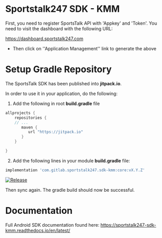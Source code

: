# Sportstalk247 SDK - KMM

First, you need to register SportsTalk API with 'Appkey' and 'Token'.
You need to visit the dashboard with the following URL:

https://dashboard.sportstalk247.com

- Then click on ''Application Management'' link to generate the above

# Setup Gradle Repository

The SportsTalk SDK has been published into **jitpack.io**.

In order to use it in your application, do the following:

1. Add the following in root **build.gradle** file

```groovy
allprojects {
    repositories {
    // ...
       maven {
          url "https://jitpack.io"
       }
    }

}
```

2. Add the following lines in your module **build.gradle** file:

```groovy
implementation 'com.gitlab.sportstalk247.sdk-kmm:core:vX.Y.Z'
```

[![Release](https://jitpack.io/v/com.gitlab.sportstalk247/sdk-kmm.svg)](https://jitpack.io/#com.gitlab.sportstalk247/sdk-kmm)

Then sync again. The gradle build should now be successful.

# Documentation

Full Android SDK documentation found here: https://sportstalk247-sdk-kmm.readthedocs.io/en/latest/
